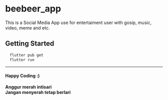 # beebeer_app

This is a Social Media App use for entertaiment user with gosip, music, video, meme and etc.

## Getting Started

```bash
  flutter pub get
  flutter run
```

---

#### Happy Coding :) <br>


**Anggur merah intisari** <br>
**Jangan menyerah tetap berlari**
